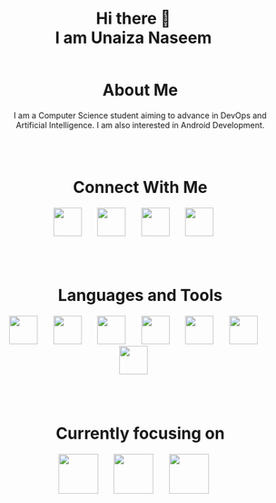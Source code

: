 <h1 align="center">Hi there 👋<br> I am Unaiza Naseem</h1>

<div id="user-content-toc">
  <ul align="center">
    <summary><h1 style="display: inline-block;">About Me</h1></summary>
    I am a Computer Science student aiming to advance in DevOps and Artificial Intelligence. I am also interested in Android Development.
  </ul>
</div>
<br>
<div id="user-content-toc">
  <ul align="center">
    <summary><h1 style="display: inline-block;">Connect With Me</h1></summary>
    <a href="https://twitter.com/musing_78?t=16VU5vyYlt0_HzJNAH6thg&s=08"><img height=50px width=50px src="https://user-images.githubusercontent.com/73931604/232902250-ee65e431-1e99-4e25-b4a9-f9f5bae5ed0d.png"></a>
    &nbsp &nbsp &nbsp
    <a href="https://instagram.com/unaiza.naseem?igshid=ZDdkNTZiNTM="><img height=50px width=50px src="https://user-images.githubusercontent.com/73931604/232901640-d3812848-9c40-4b7b-b3e2-f22686130b90.png"></a>
    &nbsp &nbsp &nbsp
    <a href="mailto: unaizanaseem78@gmail.com"><img height=50px width=50px src="https://user-images.githubusercontent.com/73931604/232902628-a5e10246-2eb0-41c7-aaad-fac20b5144c7.png"></a>
    &nbsp &nbsp &nbsp
    <a href="https://www.linkedin.com/in/unaiza-naseem-5a2a48269"><img height=50px width=50px src="https://user-images.githubusercontent.com/73931604/232901828-23f9a904-817f-4a61-89b2-580f7f7fde86.png"></a>
    &nbsp &nbsp &nbsp
  </ul>
</div>
<br>
<div id="user-content-toc">
  <ul align="center">
    <summary><h1 style="display: inline-block;">Languages and Tools</h1></summary>
    <img height=50px width=50px src="https://img.icons8.com/color/1x/c-plus-plus-logo.png"> &nbsp &nbsp &nbsp
    <img height=50px width=50px src="https://img.icons8.com/color/1x/python.png"> &nbsp &nbsp &nbsp
     <img height=50px width=50px src="https://img.icons8.com/color/1x/html-5.png"> &nbsp &nbsp &nbsp
     <img height=50px width=50px src="https://img.icons8.com/color/1x/css3.png"> &nbsp &nbsp &nbsp
     <img height=50px width=50px src="https://img.icons8.com/color/1x/javascript.png"> &nbsp &nbsp &nbsp
     <img height=50px width=50px src="https://img.icons8.com/fluency/1x/java-coffee-cup-logo.png"> &nbsp &nbsp &nbsp
    <img height=50px widh=50px src="https://img.icons8.com/color/1x/git.png"> &nbsp &nbsp &nbsp
  </ul>
</div>
<br>

<div id="user-content-toc">
  <ul align="center">
    <summary><h1 style="display: inline-block;">Currently focusing on</h1></summary>
    <img height=70px width=70px  src="https://user-images.githubusercontent.com/73931604/232911000-ab3075dc-799d-4ee8-89fb-c8ca7e17c4a9.png"> &nbsp &nbsp &nbsp
    <img height=70px width=70px src="https://user-images.githubusercontent.com/73931604/232910690-52ad24d5-cd08-44c2-aaca-11801d1597e5.png"> &nbsp &nbsp &nbsp
    <img height=70px width=70px  src="https://user-images.githubusercontent.com/73931604/232910312-6554c5fb-94a6-417d-9d66-361cd27ca391.png"> &nbsp &nbsp &nbsp
    
  </ul>
</div>


